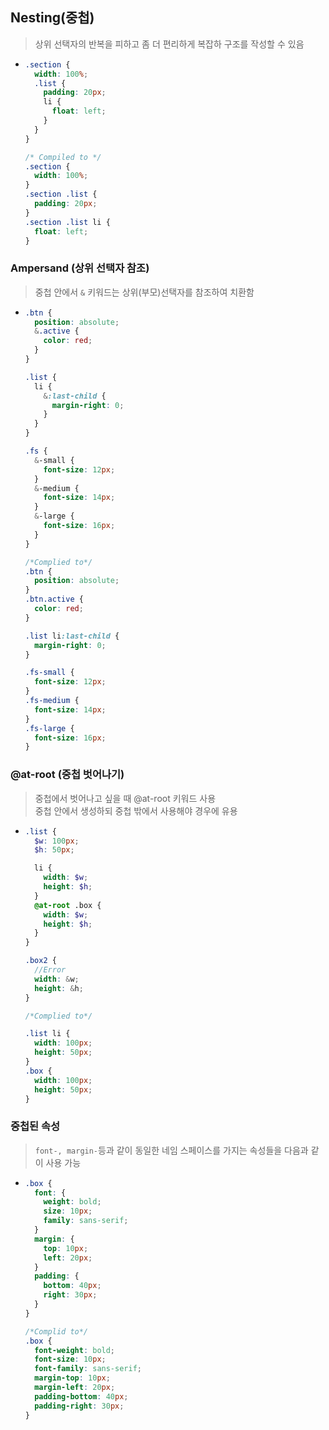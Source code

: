 ## Nesting(중첩)

> 상위 선택자의 반복을 피하고 좀 더 편리하게 복잡하 구조를 작성할 수 있음

- ```scss
  .section {
    width: 100%;
    .list {
      padding: 20px;
      li {
        float: left;
      }
    }
  }

  /* Compiled to */
  .section {
    width: 100%;
  }
  .section .list {
    padding: 20px;
  }
  .section .list li {
    float: left;
  }
  ```

### Ampersand (상위 선택자 참조)

> 중첩 안에서 `&` 키워드는 상위(부모)선택자를 참조하여 치환함

- ```scss
  .btn {
    position: absolute;
    &.active {
      color: red;
    }
  }

  .list {
    li {
      &:last-child {
        margin-right: 0;
      }
    }
  }

  .fs {
    &-small {
      font-size: 12px;
    }
    &-medium {
      font-size: 14px;
    }
    &-large {
      font-size: 16px;
    }
  }

  /*Complied to*/
  .btn {
    position: absolute;
  }
  .btn.active {
    color: red;
  }

  .list li:last-child {
    margin-right: 0;
  }

  .fs-small {
    font-size: 12px;
  }
  .fs-medium {
    font-size: 14px;
  }
  .fs-large {
    font-size: 16px;
  }
  ```

### @at-root (중첩 벗어나기)

> 중첩에서 벗어나고 싶을 때 @at-root 키워드 사용<br>중첩 안에서 생성하되 중첩 밖에서 사용해야 경우에 유용

- ```scss
  .list {
    $w: 100px;
    $h: 50px;

    li {
      width: $w;
      height: $h;
    }
    @at-root .box {
      width: $w;
      height: $h;
    }
  }

  .box2 {
    //Error
    width: &w;
    height: &h;
  }

  /*Complied to*/

  .list li {
    width: 100px;
    height: 50px;
  }
  .box {
    width: 100px;
    height: 50px;
  }
  ```

### 중첩된 속성

> `font-, margin-`등과 같이 동일한 네임 스페이스를 가지는 속성들을 다음과 같이 사용 가능

- ```scss
  .box {
    font: {
      weight: bold;
      size: 10px;
      family: sans-serif;
    }
    margin: {
      top: 10px;
      left: 20px;
    }
    padding: {
      bottom: 40px;
      right: 30px;
    }
  }

  /*Complid to*/
  .box {
    font-weight: bold;
    font-size: 10px;
    font-family: sans-serif;
    margin-top: 10px;
    margin-left: 20px;
    padding-bottom: 40px;
    padding-right: 30px;
  }
  ```
